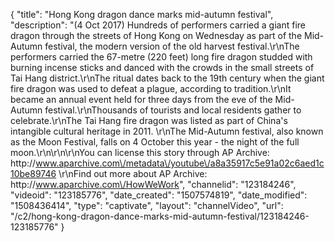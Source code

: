 {
    "title": "Hong Kong dragon dance marks mid-autumn festival",
    "description": "(4 Oct 2017) Hundreds of performers carried a giant fire dragon through the streets of Hong Kong on Wednesday as part of the Mid-Autumn festival, the modern version of the old harvest festival.\r\nThe performers carried the 67-metre (220 feet) long fire dragon studded with burning incense sticks and danced with the crowds in the small streets of Tai Hang district.\r\nThe ritual dates back to the 19th century when the giant fire dragon was used to defeat a plague, according to tradition.\r\nIt became an annual event held for three days from the eve of the Mid-Autumn festival.\r\nThousands of tourists and local residents gather to celebrate.\r\nThe Tai Hang fire dragon was listed as part of China's intangible cultural heritage in 2011.  \r\nThe Mid-Autumn festival, also known as the Moon Festival, falls on 4 October this year - the night of the full moon.\r\n\r\n\r\nYou can license this story through AP Archive: http:\/\/www.aparchive.com\/metadata\/youtube\/a8a35917c5e91a02c6aed1c10be89746 \r\nFind out more about AP Archive: http:\/\/www.aparchive.com\/HowWeWork",
    "channelid": "123184246",
    "videoid": "123185776",
    "date_created": "1507574819",
    "date_modified": "1508436414",
    "type": "captivate",
    "layout": "channelVideo",
    "url": "\/c2\/hong-kong-dragon-dance-marks-mid-autumn-festival\/123184246-123185776"
}